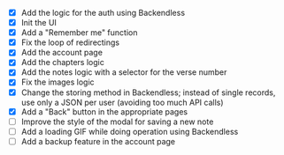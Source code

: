 - [X] Add the logic for the auth using Backendless
- [X] Init the UI
- [X] Add a "Remember me" function
- [X] Fix the loop of redirectings
- [X] Add the account page
- [X] Add the chapters logic
- [X] Add the notes logic with a selector for the verse number
- [X] Fix the images logic
- [X] Change the storing method in Backendless; instead of single records, use only a JSON per user (avoiding too much API calls)
- [X] Add a "Back" button in the appropriate pages
- [ ] Improve the style of the modal for saving a new note
- [ ] Add a loading GIF while doing operation using Backendless
- [ ] Add a backup feature in the account page